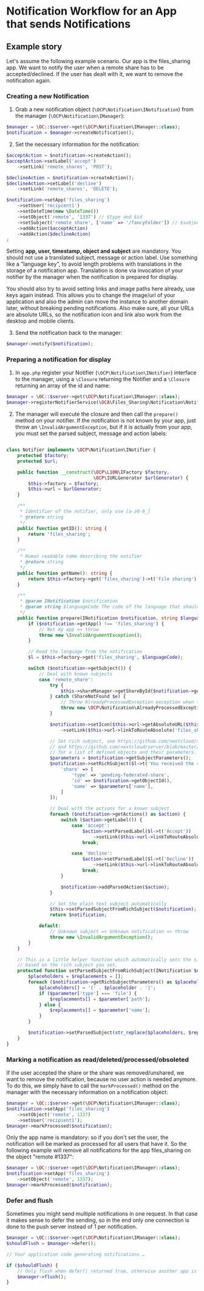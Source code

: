 # Notification Workflow for an App that sends Notifications

## Example story

Let's assume the following example scenario. Our app is the files_sharing app. We want
to notify the user when a remote share has to be accepted/declined. If the user has dealt
with it, we want to remove the notification again.

### Creating a new Notification

  1. Grab a new notification object (`\OCP\Notification\INotification`) from the manager
  (`\OCP\Notification\IManager`):
```php
$manager = \OC::$server->get(\OCP\Notification\IManager::class);
$notification = $manager->createNotification();
```

  2. Set the necessary information for the notification:
```php
$acceptAction = $notification->createAction();
$acceptAction->setLabel('accept')
    ->setLink('remote_shares', 'POST');

$declineAction = $notification->createAction();
$declineAction->setLabel('decline')
    ->setLink('remote_shares', 'DELETE');

$notification->setApp('files_sharing')
    ->setUser('recipient1')
    ->setDateTime(new \DateTime())
    ->setObject('remote', '1337') // $type and $id
    ->setSubject('remote_share', ['name' => '/fancyFolder']) // $subject and $parameters
    ->addAction($acceptAction)
    ->addAction($declineAction)
;
```
  Setting **app, user, timestamp, object and subject** are mandatory. You should not use a
  translated subject, message or action label. Use something like a "language key", to avoid
  length problems with translations in the storage of a notification app. Translation is done
  via invocation of your notifier by the manager when the notification is prepared for display.

  You should also try to avoid setting links and image paths here already, use keys again instead.
  This allows you to change the image/url of your application and also the admin can move the instance
  to another domain later, without breaking pending notifications. Also make sure, all your URLs are
  absolute URLs, so the notification icon and link also work from the desktop and mobile clients.

  3. Send the notification back to the manager:
```php
$manager->notify($notification);
```

### Preparing a notification for display

  1. In `app.php` register your Notifier (`\OCP\Notification\INotifier`) interface to the manager,
  using a `\Closure` returning the Notifier and a `\Closure` returning an array of the id and name:
```php
$manager = \OC::$server->get(\OCP\Notification\IManager::class);
$manager->registerNotifierService(\OCA\Files_Sharing\Notification\Notifier::class);
```

  2. The manager will execute the closure and then call the `prepare()` method on your notifier.
  If the notification is not known by your app, just throw an `\InvalidArgumentException`,
  but if it is actually from your app, you must set the parsed subject, message and action labels:
```php

class Notifier implements \OCP\Notification\INotifier {
	protected $factory;
	protected $url;

	public function __construct(\OCP\L10N\IFactory $factory,
								\OCP\IURLGenerator $urlGenerator) {
		$this->factory = $factory;
		$this->url = $urlGenerator;
	}

	/**
	 * Identifier of the notifier, only use [a-z0-9_]
	 * @return string
	 */
	public function getID(): string {
		return 'files_sharing';
	}

	/**
	 * Human readable name describing the notifier
	 * @return string
	 */
	public function getName(): string {
		return $this->factory->get('files_sharing')->t('File sharing');
	}

	/**
	 * @param INotification $notification
	 * @param string $languageCode The code of the language that should be used to prepare the notification
	 */
	public function prepare(INotification $notification, string $languageCode): INotification {
		if ($notification->getApp() !== 'files_sharing') {
			// Not my app => throw
			throw new \InvalidArgumentException();
		}

		// Read the language from the notification
		$l = $this->factory->get('files_sharing', $languageCode);

		switch ($notification->getSubject()) {
			// Deal with known subjects
			case 'remote_share':
				try {
					$this->shareManager->getShareById($notification->getObjectId(), $notification->getUser());
				} catch (ShareNotFound $e) {
					// Throw AlreadyProcessedException exception when the notification has already been solved and can be removed.
					throw new \OCP\Notification\AlreadyProcessedException();
				}

				$notification->setIcon($this->url->getAbsoluteURL($this->url->imagePath('core', 'actions/share.svg')))
					->setLink($this->url->linkToRouteAbsolute('files_sharing.RemoteShare.overview', ['id' => $notification->getObjectId()]));

				// Set rich subject, see https://github.com/nextcloud/server/issues/1706 for more information
				// and https://github.com/nextcloud/server/blob/master/lib/public/RichObjectStrings/Definitions.php
				// for a list of defined objects and their parameters.
				$parameters = $notification->getSubjectParameters();
				$notification->setRichSubject($l->t('You received the remote share "{share}"'), [
					'share' => [
						'type' => 'pending-federated-share',
						'id' => $notification->getObjectId(),
						'name' => $parameters['name'],
					]
				]);

				// Deal with the actions for a known subject
				foreach ($notification->getActions() as $action) {
					switch ($action->getLabel()) {
						case 'accept':
							$action->setParsedLabel($l->t('Accept'))
								->setLink($this->url->linkToRouteAbsolute('files_sharing.RemoteShare.accept', ['id' => $notification->getObjectId()]), 'POST');
							break;

						case 'decline':
							$action->setParsedLabel($l->t('Decline'))
								->setLink($this->url->linkToRouteAbsolute('files_sharing.RemoteShare.decline', ['id' => $notification->getObjectId()]), 'DELETE');
							break;
					}

					$notification->addParsedAction($action);
				}

				// Set the plain text subject automatically
				$this->setParsedSubjectFromRichSubject($notification);
				return $notification;

			default:
				// Unknown subject => Unknown notification => throw
				throw new \InvalidArgumentException();
		}
	}

	// This is a little helper function which automatically sets the simple parsed subject
	// based on the rich subject you set.
	protected function setParsedSubjectFromRichSubject(INotification $notification) {
		$placeholders = $replacements = [];
		foreach ($notification->getRichSubjectParameters() as $placeholder => $parameter) {
			$placeholders[] = '{' . $placeholder . '}';
			if ($parameter['type'] === 'file') {
				$replacements[] = $parameter['path'];
			} else {
				$replacements[] = $parameter['name'];
			}
		}

		$notification->setParsedSubject(str_replace($placeholders, $replacements, $notification->getRichSubject()));
	}
}
```

### Marking a notification as read/deleted/processed/obsoleted

If the user accepted the share or the share was removed/unshared, we want to remove
the notification, because no user action is needed anymore. To do this, we simply have to
call the `markProcessed()` method on the manager with the necessary information on a
notification object:

```php
$manager = \OC::$server->get(\OCP\Notification\IManager::class);
$notification->setApp('files_sharing')
    ->setObject('remote', 1337)
    ->setUser('recipient1');
$manager->markProcessed($notification);
```

Only the app name is mandatory: so if you don't set the user, the notification
will be marked as processed for all users that have it. So the following example will
remove all notifications for the app files_sharing on the object "remote #1337":

```php
$manager = \OC::$server->get(\OCP\Notification\IManager::class);
$notification->setApp('files_sharing')
    ->setObject('remote', 1337);
$manager->markProcessed($notification);
```

### Defer and flush

Sometimes you might send multiple notifications in one request.
In that case it makes sense to defer the sending, so in the end only one connection
is done to the push server instead of 1 per notification.
```php
$manager = \OC::$server->get(\OCP\Notification\IManager::class);
$shouldFlush = $manager->defer();

// Your application code generating notifications …

if ($shouldFlush) {
	// Only flush when defer() returned true, otherwise another app is already deferring
	$manager->flush();
}
```
